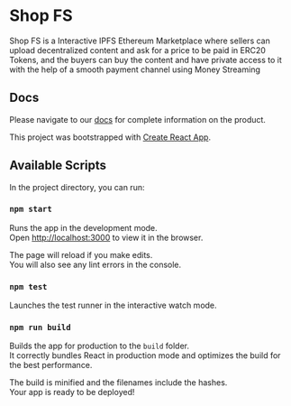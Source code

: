 # Shop FS

Shop FS is a Interactive IPFS Ethereum Marketplace where sellers can upload decentralized content and ask for a price to be paid in ERC20 Tokens, and the buyers can buy the content and have private access to it with the help of a smooth payment channel  using Money Streaming

## Docs

Please navigate to our [docs](https://shopfs-docs.web.app/) for complete information on the product.

This project was bootstrapped with [Create React App](https://github.com/facebook/create-react-app).

## Available Scripts

In the project directory, you can run:

### `npm start`

Runs the app in the development mode.<br />
Open [http://localhost:3000](http://localhost:3000) to view it in the browser.

The page will reload if you make edits.<br />
You will also see any lint errors in the console.

### `npm test`

Launches the test runner in the interactive watch mode.<br />

### `npm run build`

Builds the app for production to the `build` folder.<br />
It correctly bundles React in production mode and optimizes the build for the best performance.

The build is minified and the filenames include the hashes.<br />
Your app is ready to be deployed!
